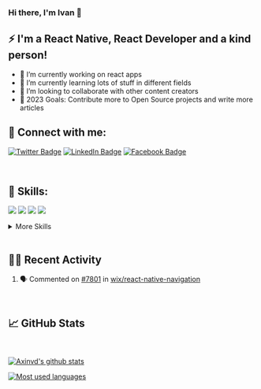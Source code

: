 ### Hi there, I'm Ivan 👋
## ⚡ I'm a React Native, React Developer and a kind person!

- 🔭 I’m currently working on react apps
- 🌱 I’m currently learning lots of stuff in different fields
- 👯 I’m looking to collaborate with other content creators
- 🥅 2023 Goals: Contribute more to Open Source projects and write more articles

## 📣 Connect with me:

[![Twitter Badge](https://img.shields.io/badge/Twitter-Profile-informational?style=flat&logo=twitter&logoColor=white&color=1CA2F1)](https://twitter.com/axinvd)
[![LinkedIn Badge](https://img.shields.io/badge/LinkedIn-Profile-informational?style=flat&logo=linkedin&logoColor=white&color=1CA2F1)](https://linkedin.com/in/axinvd)
[![Facebook Badge](https://img.shields.io/badge/Facebook-Profile-informational?style=flat&logo=facebook&logoColor=white&color=1CA2F1)](https://www.facebook.com/axinvd)

<br>

## 💼 Skills:

![](https://img.shields.io/badge/Code-React-informational?style=flat&logo=react&logoColor=white&color=4AB197)
![](https://img.shields.io/badge/Code-Redux-informational?style=flat&logo=Redux&logoColor=white&color=4AB197)
![](https://img.shields.io/badge/Code-JavaScript-informational?style=flat&logo=JavaScript&logoColor=white&color=4AB197)
![](https://img.shields.io/badge/Code-TypeScript-informational?style=flat&logo=TypeScript&logoColor=white&color=4AB197)

<details>
<summary>More Skills</summary>
<br>

![](https://img.shields.io/badge/Style-CSS-informational?style=flat&logo=css3&logoColor=white&color=4AB197)
![](https://img.shields.io/badge/Style-Sass-informational?style=flat&logo=Sass&logoColor=white&color=4AB197)

<br>

![](https://img.shields.io/badge/Test-Jest-informational?style=flat&logo=jest&logoColor=white&color=4AB197)
![](https://img.shields.io/badge/Test-Mocha-informational?style=flat&logo=Mocha&logoColor=white&color=4AB197)


<br>

![](https://img.shields.io/badge/Tools-Docker-informational?style=flat&logo=docker&logoColor=white&color=4AB197)
![](https://img.shields.io/badge/Tools-Actions-informational?style=flat&logo=github-actions&logoColor=white&color=4AB197)
![](https://img.shields.io/badge/Tools-NPM-informational?style=flat&logo=npm&logoColor=white&color=4AB197)
![](https://img.shields.io/badge/Tools-Postman-informational?style=flat&logo=Postman&logoColor=white&color=4AB197)
![](https://img.shields.io/badge/Tools-GitHub-informational?style=flat&logo=GitHub&logoColor=white&color=4AB197)
![](https://img.shields.io/badge/Tools-GitLab-informational?style=flat&logo=GitLab&logoColor=white&color=4AB197)
![](https://img.shields.io/badge/Tools-Bitbucket-informational?style=flat&logo=Bitbucket&logoColor=white&color=4AB197)
![](https://img.shields.io/badge/Tools-Jira-informational?style=flat&logo=Jira-Software&logoColor=white&color=4AB197)

</details>

<br>

## 👨‍💻 Recent Activity

<!--START_SECTION:activity-->
1. 🗣 Commented on [#7801](https://github.com/wix/react-native-navigation/pull/7801#issuecomment-1767956305) in [wix/react-native-navigation](https://github.com/wix/react-native-navigation)
<!--END_SECTION:activity-->

<br>

## &#x1f4c8; GitHub Stats

<br>

[![Axinvd's github stats](https://github-readme-stats.vercel.app/api?username=axinvd&count_private=true&show_icons=true&bg_color=30,e96443,904e95&title_color=fff&text_color=fff&icon_color=fff)]()

[![Most used languages](https://github-readme-stats.vercel.app/api/top-langs/?username=axinvd&langs_count=8&layout=compact&bg_color=30,e96443,904e95&title_color=fff&text_color=fff&icon_color=fff)]()

<br>

